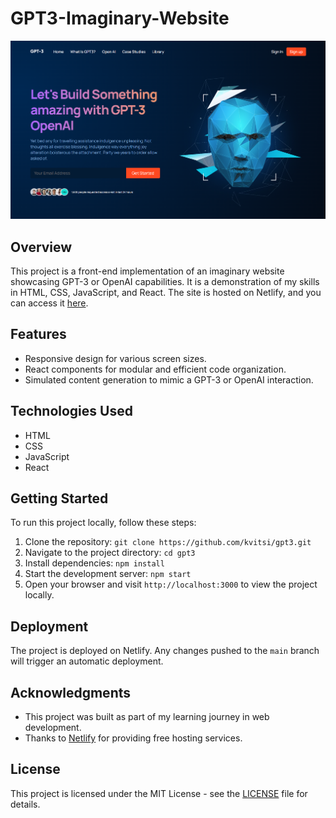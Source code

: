 # GPT3-Imaginary-Website

![Project Screenshot](src/assets/gpt3-screenshot.png)

## Overview

This project is a front-end implementation of an imaginary website showcasing GPT-3 or OpenAI capabilities. It is a demonstration of my skills in HTML, CSS, JavaScript, and React. The site is hosted on Netlify, and you can access it [here](https://gpt3-kvitsi.netlify.app/).

## Features

- Responsive design for various screen sizes.
- React components for modular and efficient code organization.
- Simulated content generation to mimic a GPT-3 or OpenAI interaction.

## Technologies Used

- HTML
- CSS
- JavaScript
- React

## Getting Started

To run this project locally, follow these steps:

1. Clone the repository: `git clone https://github.com/kvitsi/gpt3.git`
2. Navigate to the project directory: `cd gpt3`
3. Install dependencies: `npm install`
4. Start the development server: `npm start`
5. Open your browser and visit `http://localhost:3000` to view the project locally.

## Deployment

The project is deployed on Netlify. Any changes pushed to the `main` branch will trigger an automatic deployment.

## Acknowledgments

- This project was built as part of my learning journey in web development.
- Thanks to [Netlify](https://www.netlify.com/) for providing free hosting services.

## License

This project is licensed under the MIT License - see the [LICENSE](LICENSE.md) file for details.

